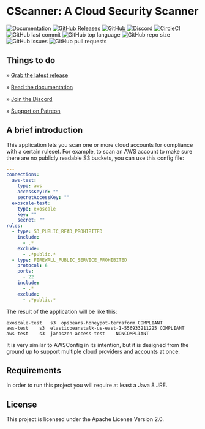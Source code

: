 # CScanner: A Cloud Security Scanner

[![Documentation](https://img.shields.io/badge/documentation-available-green.svg)](https://cscanner.io)
[![GitHub Releases](https://img.shields.io/github/release/janoszen/cscanner.svg)](https://github.com/janoszen/cscanner/releases)
![GitHub](https://img.shields.io/github/license/janoszen/cscanner.svg)
[![Discord](https://img.shields.io/discord/413306353545773069.svg)](https://pasztor.at/discord)
[![CircleCI](https://img.shields.io/circleci/project/github/janoszen/cscanner.svg)](https://circleci.com/gh/janoszen/cscanner)
![GitHub last commit](https://img.shields.io/github/last-commit/janoszen/cscanner.svg)
![GitHub top language](https://img.shields.io/github/languages/top/janoszen/cscanner.svg)
![GitHub repo size](https://img.shields.io/github/repo-size/janoszen/cscanner.svg)
![GitHub issues](https://img.shields.io/github/issues/janoszen/cscanner.svg)
![GitHub pull requests](https://img.shields.io/github/issues-pr/janoszen/cscanner.svg)

## Things to do

» [Grab the latest release](https://github.com/janoszen/cscanner/releases)

» [Read the documentation](https://cscanner.io)

» [Join the Discord](https://pasztor.at/discord)

» [Support on Patreon](https://pasztor.at/patreon)

## A brief introduction

This application lets you scan one or more cloud accounts for compliance with a certain ruleset. For example, to scan
an AWS account to make sure there are no publicly readable S3 buckets, you can use this config file:

```yaml
---
connections:
  aws-test:
    type: aws
    accessKeyId: ""
    secretAccessKey: ""
  exoscale-test:
    type: exoscale
    key: ""
    secret: ""
rules:
  - type: S3_PUBLIC_READ_PROHIBITED
    include:
      - .*
    exclude:
      - .*public.*
  - type: FIREWALL_PUBLIC_SERVICE_PROHIBITED
    protocol: 6
    ports:
      - 22
    include:
      - .*
    exclude:
      - .*public.*
```

The result of the application will be like this:

```
exoscale-test	s3	opsbears-honeypot-terraform	COMPLIANT
aws-test	s3	elasticbeanstalk-us-east-1-556933211225	COMPLIANT
aws-test	s3	janoszen-access-test	NONCOMPLIANT
```

It is very similar to AWSConfig in its intention, but it is designed from the ground up to support multiple cloud
providers and accounts at once.

## Requirements

In order to run this project you will require at least a Java 8 JRE.

## License

This project is licensed under the Apache License Version 2.0.

